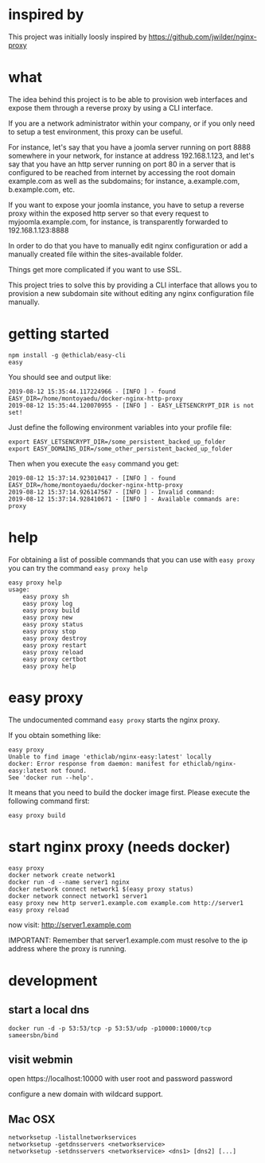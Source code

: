 # inspired by

This project was initially loosly inspired by https://github.com/jwilder/nginx-proxy 

# what

The idea behind this project is to be able to provision web interfaces and expose them through a reverse proxy by using a CLI interface.

If you are a network administrator within your company, or if you only need to setup a test environment, this proxy can be useful.

For instance, let's say that you have a joomla server running on port 8888 somewhere in your network, for instance at address 192.168.1.123, and let's say that you have an http server running on port 80 in a server that is configured to be reached from internet by accessing the root domain example.com as well as the subdomains; for instance, a.example.com, b.example.com, etc.

If you want to expose your joomla instance, you have to setup a reverse proxy within the exposed http server so that every request to myjoomla.example.com, for instance, is transparently forwarded to 192.168.1.123:8888

In order to do that you have to manually edit nginx configuration or add a manually created file within the sites-available folder.

Things get more complicated if you want to use SSL.

This project tries to solve this by providing a CLI interface that allows you to provision a new subdomain site without editing any nginx configuration file manually.

# getting started

    npm install -g @ethiclab/easy-cli
    easy

You should see and output like:

    2019-08-12 15:35:44.117224966 - [INFO ] - found EASY_DIR=/home/montoyaedu/docker-nginx-http-proxy
    2019-08-12 15:35:44.120070955 - [INFO ] - EASY_LETSENCRYPT_DIR is not set!

Just define the following environment variables into your profile file:

    export EASY_LETSENCRYPT_DIR=/some_persistent_backed_up_folder
    export EASY_DOMAINS_DIR=/some_other_persistent_backed_up_folder

Then when you execute the `easy` command you get:

    2019-08-12 15:37:14.923010417 - [INFO ] - found EASY_DIR=/home/montoyaedu/docker-nginx-http-proxy
    2019-08-12 15:37:14.926147567 - [INFO ] - Invalid command: 
    2019-08-12 15:37:14.928410671 - [INFO ] - Available commands are:
	proxy

# help

For obtaining a list of possible commands that you can use with `easy proxy` you can try the command `easy proxy help`

    easy proxy help
    usage:
        easy proxy sh
        easy proxy log
        easy proxy build
        easy proxy new
        easy proxy status
        easy proxy stop
        easy proxy destroy
        easy proxy restart
        easy proxy reload
        easy proxy certbot
        easy proxy help

# easy proxy

The undocumented command `easy proxy` starts the nginx proxy.

If you obtain something like:

    easy proxy
    Unable to find image 'ethiclab/nginx-easy:latest' locally
    docker: Error response from daemon: manifest for ethiclab/nginx-easy:latest not found.
    See 'docker run --help'.
    
It means that you need to build the docker image first. Please execute the following command first:

    easy proxy build

# start nginx proxy (needs docker)

    easy proxy
    docker network create network1
    docker run -d --name server1 nginx
    docker network connect network1 $(easy proxy status)
    docker network connect network1 server1
    easy proxy new http server1.example.com example.com http://server1
    easy proxy reload

now visit: http://server1.example.com

IMPORTANT: Remember that server1.example.com must resolve to the ip address where the proxy is running.

# development

## start a local dns

    docker run -d -p 53:53/tcp -p 53:53/udp -p10000:10000/tcp sameersbn/bind

## visit webmin

  open https://localhost:10000
  with user root and password password
  
configure a new domain with wildcard support.

## Mac OSX

    networksetup -listallnetworkservices
    networksetup -getdnsservers <networkservice>
    networksetup -setdnsservers <networkservice> <dns1> [dns2] [...]
